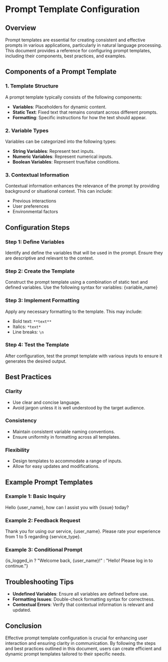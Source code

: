 # Prompt Template Configuration

## Overview
Prompt templates are essential for creating consistent and effective prompts in various applications, particularly in natural language processing. This document provides a reference for configuring prompt templates, including their components, best practices, and examples.

## Components of a Prompt Template

### 1. Template Structure
A prompt template typically consists of the following components:
- **Variables**: Placeholders for dynamic content.
- **Static Text**: Fixed text that remains constant across different prompts.
- **Formatting**: Specific instructions for how the text should appear.

### 2. Variable Types
Variables can be categorized into the following types:
- **String Variables**: Represent text inputs.
- **Numeric Variables**: Represent numerical inputs.
- **Boolean Variables**: Represent true/false conditions.

### 3. Contextual Information
Contextual information enhances the relevance of the prompt by providing background or situational context. This can include:
- Previous interactions
- User preferences
- Environmental factors

## Configuration Steps

### Step 1: Define Variables
Identify and define the variables that will be used in the prompt. Ensure they are descriptive and relevant to the context.

### Step 2: Create the Template
Construct the prompt template using a combination of static text and defined variables. Use the following syntax for variables:
{variable_name}
### Step 3: Implement Formatting
Apply any necessary formatting to the template. This may include:
- Bold text: `**text**`
- Italics: `*text*`
- Line breaks: `\n`

### Step 4: Test the Template
After configuration, test the prompt template with various inputs to ensure it generates the desired output.

## Best Practices

### Clarity
- Use clear and concise language.
- Avoid jargon unless it is well understood by the target audience.

### Consistency
- Maintain consistent variable naming conventions.
- Ensure uniformity in formatting across all templates.

### Flexibility
- Design templates to accommodate a range of inputs.
- Allow for easy updates and modifications.

## Example Prompt Templates

### Example 1: Basic Inquiry
Hello {user_name}, how can I assist you with {issue} today?
### Example 2: Feedback Request
Thank you for using our service, {user_name}. Please rate your experience from 1 to 5 regarding {service_type}.
### Example 3: Conditional Prompt
{is_logged_in ? "Welcome back, {user_name}!" : "Hello! Please log in to continue."}
## Troubleshooting Tips

- **Undefined Variables**: Ensure all variables are defined before use.
- **Formatting Issues**: Double-check formatting syntax for correctness.
- **Contextual Errors**: Verify that contextual information is relevant and updated.

## Conclusion
Effective prompt template configuration is crucial for enhancing user interaction and ensuring clarity in communication. By following the steps and best practices outlined in this document, users can create efficient and dynamic prompt templates tailored to their specific needs.